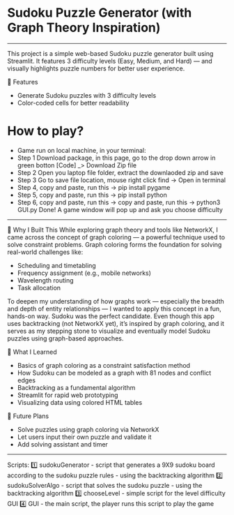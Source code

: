 # Sudoku Puzzle Generator (with Graph Theory Inspiration)
________________________________________________________________________
This project is a simple web-based Sudoku puzzle generator built using Streamlit. It features 3 difficulty levels (Easy, Medium, and Hard) — and visually highlights puzzle numbers for better user experience.

🔧 Features
- Generate Sudoku puzzles with 3 difficulty levels
- Color-coded cells for better readability
  
# How to play?
- Game run on local machine, in your terminal:
- Step 1 Download package, in this page, go to the drop down arrow in green botton [Code] _> Download Zip file
- Step 2 Open you laptop file folder, extract the downlaoded zip and save
- Step 3 Go to save file location, mouse right click find -> Open in terminal
- Step 4, copy and paste, run this -> pip install pygame
- Step 5, copy and paste, run this  -> pip install python
- Step 6, copy and paste, run this -> copy and paste, run this -> python3 GUI.py
  Done! A game window will pop up and ask you choose difficulty
________________________________________________________________________

🎯 Why I Built This
While exploring graph theory and tools like NetworkX, I came across the concept of graph coloring — a powerful technique used to solve constraint problems. Graph coloring forms the foundation for solving real-world challenges like:

- Scheduling and timetabling
- Frequency assignment (e.g., mobile networks)
- Wavelength routing
- Task allocation

To deepen my understanding of how graphs work — especially the breadth and depth of entity relationships — I wanted to apply this concept in a fun, hands-on way. Sudoku was the perfect candidate.
Even though this app uses backtracking (not NetworkX yet), it’s inspired by graph coloring, and it serves as my stepping stone to visualize and eventually model Sudoku puzzles using graph-based approaches.

🧠 What I Learned
-  Basics of graph coloring as a constraint satisfaction method
-  How Sudoku can be modeled as a graph with 81 nodes and conflict edges
-  Backtracking as a fundamental algorithm
-  Streamlit for rapid web prototyping
-  Visualizing data using colored HTML tables  

🚀 Future Plans
- Solve puzzles using graph coloring via NetworkX
- Let users input their own puzzle and validate it
- Add solving assistant and timer
________________________________________________________________________
  Scripts:
1️⃣ sudokuGenerator - script that generates a 9X9 sudoku board according to the sudoku puzzle rules - using the backtracking algorithm
2️⃣ sudokuSolverAlgo - script that solves the sudoku puzzle - using the backtracking algorithm
3️⃣ chooseLevel - simple script for the level difficulty GUI
4️⃣ GUI - the main script, the player runs this script to play the game
